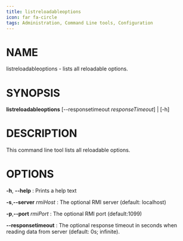 ```yaml
---
title: listreloadableoptions
icon: far fa-circle
tags: Administration, Command Line tools, Configuration
---
```


# NAME

listreloadableoptions - lists all reloadable options.

# SYNOPSIS

**listreloadableoptions** [--responsetimeout *responseTimeout*] | [-h]

# DESCRIPTION

This command line tool lists all reloadable options.

# OPTIONS

**-h**, **--help**
: Prints a help text

**-s**,**--server** *rmiHost*
: The optional RMI server (default: localhost)

**-p**,**--port** *rmiPort*
: The optional RMI port (default:1099)

**--responsetimeout**
: The optional response timeout in seconds when reading data from server (default: 0s; infinite).

